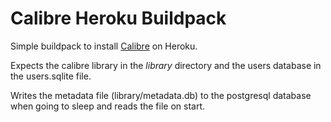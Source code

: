 # Calibre Heroku Buildpack

Simple buildpack to install [Calibre](http://calibre-ebook.com/) on Heroku.

Expects the calibre library in the _library_ directory and the users database in the users.sqlite file.

Writes the metadata file (library/metadata.db) to the postgresql database when going to sleep and reads the file on start.
